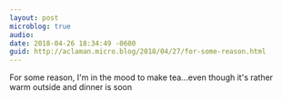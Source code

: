```yaml
---
layout: post
microblog: true
audio: 
date: 2018-04-26 18:34:49 -0600
guid: http://aclaman.micro.blog/2018/04/27/for-some-reason.html
---
```

For some reason, I'm in the mood to make tea…even though it's rather warm outside and dinner is soon
